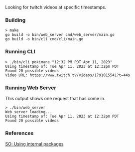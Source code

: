 
Looking for twitch videos at specific timestamps.

### Building

    > make
    go build -o bin/web_server cmd/web_server/main.go
    go build -o bin/cli cmd/cli/main.go

### Running CLI

    > ./bin/cli pokimane "12:32 PM PDT Apr 11, 2023"
    Using timestamp of: Tue Apr 11, 2023 at 12:32pm PDT
    Found 20 possible videos
    Video URL: https://www.twitch.tv/videos/1791015541?t=44s

### Running Web Server

This output shows one request that has come in.

    > ./bin/web_server 
    Web server loading...
    Using timestamp of: Tue Apr 11, 2023 at 12:32pm PDT
    Found 20 possible videos
  
### References

[SO: Using internal packages](https://stackoverflow.com/questions/33351387/how-to-use-internal-packages)
